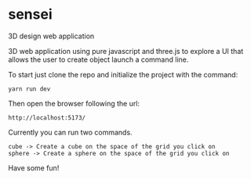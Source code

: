 # sensei
3D design web application

3D web application using pure javascript and three.js to explore a UI that allows the user to create object launch a command line.

To start just clone the repo and initialize the project with the command:

    yarn run dev

Then open the browser following the url:

    http://localhost:5173/

Currently you can run two commands.

    cube -> Create a cube on the space of the grid you click on
    sphere -> Create a sphere on the space of the grid you click on

Have some fun!

